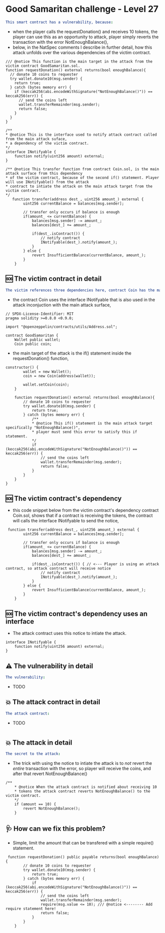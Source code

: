 # Good Samaritan challenge - Level 27 

```yml
This smart contract has a vulnerability, because:
```

- when the player calls the requestDonation() and receives 10 tokens, the player can use this as an opportunity to attack, player simply reverts the transaction with the error NotEnoughBalance(),
- below, in the NatSpec comments I describe in further detail, how this attack unfolds over the various dependencies of the victim contract.

```Solidity
/// @notice This function is the main target in the attack from the victim contract GoodSamaritan.sol. 
function requestDonation() external returns(bool enoughBalance){
  // donate 10 coins to requester
  try wallet.donate10(msg.sender) {
    return true;
  } catch (bytes memory err) {
    if (keccak256(abi.encodeWithSignature("NotEnoughBalance()")) == keccak256(err)) {
      // send the coins left
      wallet.transferRemainder(msg.sender);
      return false;
    }
  }
}

/**
* @notice This is the interface used to notify attack contract called from the main attack suface, 
* a dependency of the victim contract.
*/
interface INotifyable {
    function notify(uint256 amount) external;
}

/** @notice This transfer function from contract Coin.sol, is the main attack surface from this dependency 
* of the victim contract, because of the second if() statement. Player will use INotifyable() from the attack 
* contract to intiate the attack on the main attack target from the victim contract. 
*/
   function transfer(address dest_, uint256 amount_) external {
        uint256 currentBalance = balances[msg.sender];

        // transfer only occurs if balance is enough
        if(amount_ <= currentBalance) {
            balances[msg.sender] -= amount_;
            balances[dest_] += amount_;

            if(dest_.isContract()) {
                // notify contract 
                INotifyable(dest_).notify(amount_);
            }
        } else {
            revert InsufficientBalance(currentBalance, amount_);
        }
    }

```

## 🆘 The victim contract in detail

```yml
The victim references three dependencies here, contract Coin has the main attack surface:
```
- the contract Coin uses the interface INotifyable that is also used in the attack inconjuction with the main attack surface, 

```Solidity
// SPDX-License-Identifier: MIT
pragma solidity >=0.8.0 <0.9.0;

import "@openzeppelin/contracts/utils/Address.sol";

contract GoodSamaritan {
    Wallet public wallet;
    Coin public coin;
```

- the main target of the attack is the if() statement inside the requestDonation() function,

```Solidity
constructor() {
        wallet = new Wallet();
        coin = new Coin(address(wallet));

        wallet.setCoin(coin);
    }

    function requestDonation() external returns(bool enoughBalance){
        // donate 10 coins to requester
        try wallet.donate10(msg.sender) {
            return true;
        } catch (bytes memory err) {
            /** 
            * @notice This if() statement is the main attack target specifically "NotEnoughBalance()",
            * player must send this error to satisfy this if statement.
            */
            if (keccak256(abi.encodeWithSignature("NotEnoughBalance()")) == keccak256(err)) {
                // send the coins left
                wallet.transferRemainder(msg.sender);
                return false;
            }
        }
    }
}
 ```
 
 ## 🆘 The victim contract's dependency
 
 - this code snippet below from the victim contract's dependency contract Coin.sol, shows that if a contract is receiving the tokens, the contract will calls the interface INotifyable to send the notice,

```Solidity
 function transfer(address dest_, uint256 amount_) external {
        uint256 currentBalance = balances[msg.sender];

        // transfer only occurs if balance is enough
        if(amount_ <= currentBalance) {
            balances[msg.sender] -= amount_;
            balances[dest_] += amount_;

            if(dest_.isContract()) { // <--- Player is using an attack contract, so attack contract will receive notice
                // notify contract 
                INotifyable(dest_).notify(amount_);
            }
        } else {
            revert InsufficientBalance(currentBalance, amount_);
        }
    }
```

## 🆘 The victim contract's dependency uses an interface 

- The attack contract uses this notice to intiate the attack.

```Solidity
interface INotifyable {
    function notify(uint256 amount) external;
}
```

## ⚠️ The vulnerability in detail

```yml
The vulnerability:
```
- TODO

## 💥 The attack contract in detail

```yml
The attack contract:
```

- TODO

```Solidity

```

## 💥 The attack in detail

```yml
The secret to the attack:
```

- The trick with using the notice to intiate the attack is to *not* revert the *entire* transaction with the error, so player will receive the coins, and after that revert NotEnoughBalance() 

```Solidity
/** 
    * @notice When the attack contract is notified about receiving 10 
    * tokens the attack contract reverts NotEnoughBalance() to the victim contract.
    */
    if (amount == 10) {
        revert NotEnoughBalance();
    } 
```

## 🩺 How can we fix this problem?

- Simple, limit the amount that can be transfered with a simple require() statement.

```Solidity
 function requestDonation() public payable returns(bool enoughBalance){
        // donate 10 coins to requester
        try wallet.donate10(msg.sender) {
            return true;
        } catch (bytes memory err) {
            if (keccak256(abi.encodeWithSignature("NotEnoughBalance()")) == keccak256(err)) {
                // send the coins left
                wallet.transferRemainder(msg.sender);
                require(msg.value <= 10); /// @notice <-------- Add require statement here!
                return false;
            }
        }
    }

```




